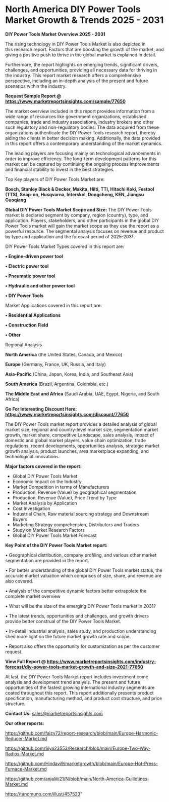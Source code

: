 # North America DIY Power Tools Market Growth & Trends 2025 - 2031

<Strong> DIY Power Tools Market Overview 2025 - 2031</strong>

The rising technology in DIY Power Tools Market is also depicted in this research report. Factors that are boosting the growth of the market, and giving a positive push to thrive in the global market is explained in detail.

Furthermore, the report highlights on emerging trends, significant drivers, challenges, and opportunities, providing all necessary data for thriving in the industry. This report market research offers a comprehensive perspective, including an in-depth analysis of the present and future scenarios within the industry.

<strong>Request Sample Report @ <a href=https://www.marketreportsinsights.com/sample/77650>https://www.marketreportsinsights.com/sample/77650</a></strong>

The market overview included in this report provides information from a wide range of resources like government organizations, established companies, trade and industry associations, industry brokers and other such regulatory and non-regulatory bodies. The data acquired from these organizations authenticate the DIY Power Tools research report, thereby aiding the clients in better decision making. Additionally, the data provided in this report offers a contemporary understanding of the market dynamics.

The leading players are focusing mainly on technological advancements in order to improve efficiency. The long-term development patterns for this market can be captured by continuing the ongoing process improvements and financial stability to invest in the best strategies.

Top Key players of DIY Power Tools Market are:

<strong>Bosch, Stanley Black & Decker, Makita, Hilti, TTI, Hitachi Koki, Festool (TTS), Snap-on, Husqvarna, Interskol, Dongcheng, KEN, Jiangsu Guoqiang</strong>

<strong><b>Global DIY Power Tools Market Scope and Size:</b></strong>
The DIY Power Tools market is declared segment by company, region (country), type, and application. Players, stakeholders, and other participants in the global DIY Power Tools market will gain the market scope as they use the report as a powerful resource. The segmental analysis focuses on revenue and product by type and application and the forecast period of 2025-2031.

DIY Power Tools Market Types covered in this report are:

<strong>• Engine-driven power tool

• Electric power tool

• Pneumatic power tool

• Hydraulic and other power tool

• DIY Power Tools</strong>

Market Applications covered in this report are:

<strong>• Residential Applications

• Construction Field

• Other</strong> 

Regional Analysis

<strong>North America</strong> (the United States, Canada, and Mexico)

<strong>Europe</strong> (Germany, France, UK, Russia, and Italy)

<strong>Asia-Pacific</strong> (China, Japan, Korea, India, and Southeast Asia)

<strong>South America</strong> (Brazil, Argentina, Colombia, etc.)

<strong>The Middle East and Africa</strong> (Saudi Arabia, UAE, Egypt, Nigeria, and South Africa)

<strong>Go For Interesting Discount Here: <a href=https://www.marketreportsinsights.com/discount/77650>https://www.marketreportsinsights.com/discount/77650</a></strong>

The DIY Power Tools market report provides a detailed analysis of global market size, regional and country-level market size, segmentation market growth, market share, competitive Landscape, sales analysis, impact of domestic and global market players, value chain optimization, trade regulations, recent developments, opportunities analysis, strategic market growth analysis, product launches, area marketplace expanding, and technological innovations.

<strong><b>Major factors covered in the report:</b></strong>
<ul>
  <li>Global DIY Power Tools Market </li>
  <li>Economic Impact on the Industry</li>
  <li>Market Competition in terms of Manufacturers</li>
  <li>Production, Revenue (Value) by geographical segmentation</li>
  <li>Production, Revenue (Value), Price Trend by Type</li>
  <li>Market Analysis by Application</li>
  <li>Cost Investigation</li>
  <li>Industrial Chain, Raw material sourcing strategy and Downstream Buyers</li>
  <li>Marketing Strategy comprehension, Distributors and Traders</li>
  <li>Study on Market Research Factors</li>
  <li>Global DIY Power Tools Market Forecast</li>
</ul>

<strong><b>Key Point of the DIY Power Tools Market report:</b></strong>

• Geographical distribution, company profiling, and various other market segmentation are provided in the report.

• For better understanding of the global DIY Power Tools market status, the accurate market valuation which comprises of size, share, and revenue are also covered.

• Analysis of the competitive dynamic factors better extrapolate the complete market overview

• What will be the size of the emerging DIY Power Tools market in 2031?

• The latest trends, opportunities and challenges, and growth drivers provide better construal of the DIY Power Tools Market.

• In-detail industrial analysis, sales study, and production understanding shed more light on the future market growth rate and scope.

• Report also offers the opportunity for customization as per the customer request.

<strong><b>View Full Report @ <a href=https://www.marketreportsinsights.com/industry-forecast/diy-power-tools-market-growth-and-size-2021-77650>https://www.marketreportsinsights.com/industry-forecast/diy-power-tools-market-growth-and-size-2021-77650</a></b></strong>


At last, the DIY Power Tools Market report includes investment come analysis and development trend analysis. The present and future opportunities of the fastest growing international industry segments are coated throughout this report. This report additionally presents product specification, manufacturing method, and product cost structure, and price structure.

<strong>Contact Us:</strong>
sales@marketreportsinsights.com

<strong>Our other reports:</strong>

<a href=https://github.com/faizy72/report-research/blob/main/Europe-Harmonic-Reducer-Market.md>https://github.com/faizy72/report-research/blob/main/Europe-Harmonic-Reducer-Market.md</a>

<a href=https://github.com/Siya23553/Research/blob/main/Europe-Two-Way-Radios-Market.md>https://github.com/Siya23553/Research/blob/main/Europe-Two-Way-Radios-Market.md</a>

<a href=https://github.com/Hindavi9/marketgrowth/blob/main/Europe-Hot-Press-Furnace-Market.md>https://github.com/Hindavi9/marketgrowth/blob/main/Europe-Hot-Press-Furnace-Market.md</a>

<a href=https://github.com/anjaliiii21/N/blob/main/North-America-Guillotines-Market.md>https://github.com/anjaliiii21/N/blob/main/North-America-Guillotines-Market.md</a>

<a href=https://tanomuno.com/illust/457523>https://tanomuno.com/illust/457523</a>"
